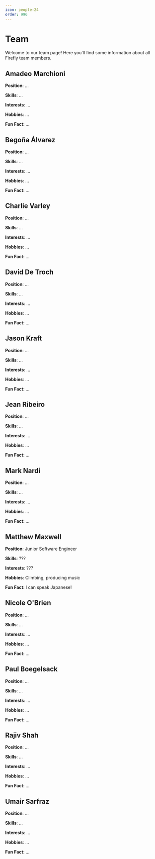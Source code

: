 ```yaml
---
icon: people-24
order: 996
---
```


# Team

Welcome to our team page! Here you'll find some information about all Firefly team members.

## Amadeo Marchioni

**Position**: ...

**Skills**: ...

**Interests**: ...

**Hobbies**: ...

**Fun Fact**: ...

## Begoña Álvarez

**Position**: ...

**Skills**: ...

**Interests**: ...

**Hobbies**: ...

**Fun Fact**: ...

## Charlie Varley

**Position**: ...

**Skills**: ...

**Interests**: ...

**Hobbies**: ...

**Fun Fact**: ...

## David De Troch

**Position**: ...

**Skills**: ...

**Interests**: ...

**Hobbies**: ...

**Fun Fact**: ...

## Jason Kraft

**Position**: ...

**Skills**: ...

**Interests**: ...

**Hobbies**: ...

**Fun Fact**: ...

## Jean Ribeiro

**Position**: ...

**Skills**: ...

**Interests**: ...

**Hobbies**: ...

**Fun Fact**: ...

## Mark Nardi

**Position**: ...

**Skills**: ...

**Interests**: ...

**Hobbies**: ...

**Fun Fact**: ...

## Matthew Maxwell

**Position**: Junior Software Engineer

**Skills**: ???

**Interests**: ???

**Hobbies**: Climbing, producing music

**Fun Fact**: I can speak Japanese!

## Nicole O'Brien

**Position**: ...

**Skills**: ...

**Interests**: ...

**Hobbies**: ...

**Fun Fact**: ...

## Paul Boegelsack

**Position**: ...

**Skills**: ...

**Interests**: ...

**Hobbies**: ...

**Fun Fact**: ...

## Rajiv Shah

**Position**: ...

**Skills**: ...

**Interests**: ...

**Hobbies**: ...

**Fun Fact**: ...

## Umair Sarfraz

**Position**: ...

**Skills**: ...

**Interests**: ...

**Hobbies**: ...

**Fun Fact**: ...
